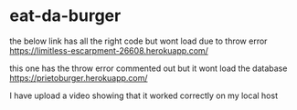 # eat-da-burger
the below link has all the right code but wont load due to throw error
https://limitless-escarpment-26608.herokuapp.com/

this one has the throw error commented out but it wont load the database
https://prietoburger.herokuapp.com/


I have upload a video showing that it worked correctly on my local host
